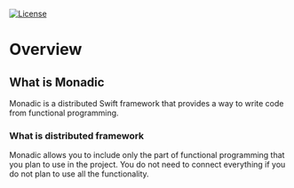 [![License](https://img.shields.io/badge/License-Apache%202.0-blue.svg)](https://opensource.org/licenses/Apache-2.0)

# Overview
## What is Monadic
Monadic is a distributed Swift framework that provides a way to write code from functional programming.

### What is distributed framework
Monadic allows you to include only the part of functional programming that you plan to use in the project.
You do not need to connect everything if you do not plan to use all the functionality.
